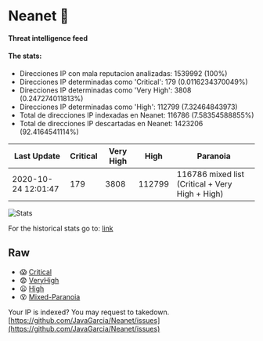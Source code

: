 # Neanet :hocho:
#### Threat intelligence feed
#### The stats:

- Direcciones IP con mala reputacion analizadas: 1539992 (100%)
- Direcciones IP determinadas como 'Critical':  179 (0.0116234370049%)
- Direcciones IP determinadas como 'Very High':  3808 (0.247274011813%)
- Direcciones IP determinadas como 'High':  112799 (7.32464843973)
- Total de direcciones IP indexadas en Neanet:  116786 (7.58354588855%)
- Total de direcciones IP descartadas en Neanet:  1423206 (92.4164541114%)

| Last Update | Critical | Very High | High | Paranoia |
| --- | --- | --- | --- | --- |
| 2020-10-24 12:01:47 | 179 | 3808 | 112799 | 116786 mixed list (Critical + Very High + High)|

![Stats](https://docs.google.com/spreadsheets/d/e/2PACX-1vSnaNMIXVabIpDJjufMlzH7poXnshF3mgd8Is1g9ytUEzVsP5my4Trn8f-xkoLLQ38xpL3HtmUexLo6/pubchart?oid=501124687&format=image)

For the historical stats go to: [link](/stats.csv)
## Raw
- :scream: [Critical](https://raw.githubusercontent.com/JavaGarcia/Neanet/master/blacklists/neanet_critical.txt)
- :fearful: [VeryHigh](https://raw.githubusercontent.com/JavaGarcia/Neanet/master/blacklists/neanet_veryHigh.txtt)
- :frowning: [High](https://raw.githubusercontent.com/JavaGarcia/Neanet/master/blacklists/neanet_high.txt)
- :dizzy_face: [Mixed-Paranoia](https://raw.githubusercontent.com/JavaGarcia/Neanet/master/blacklists/neanet_all.txt)


Your IP is indexed? You may request to takedown. [https://github.com/JavaGarcia/Neanet/issues](https://github.com/JavaGarcia/Neanet/issues)



































































































































































































































































































































































































































































































































































































































































































































































































































































































































































































































































































































































































































































































































































































































































































































































































































































































